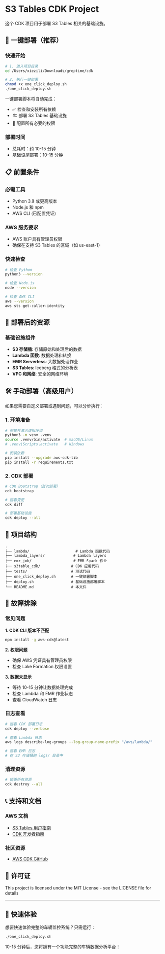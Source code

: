 # S3 Tables CDK Project

这个 CDK 项目用于部署 S3 Tables 相关的基础设施。

## 🚀 一键部署（推荐）

### 快速开始
```bash
# 1. 进入项目目录
cd /Users/xiezili/Downloads/greptime/cdk

# 2. 执行一键部署
chmod +x one_click_deploy.sh
./one_click_deploy.sh
```

一键部署脚本将自动完成：
- ✅ 检查和安装所有依赖
- 🏗️ 部署 S3 Tables 基础设施
- 🔧 配置所有必要的权限

### 部署时间
- 总耗时：约 10-15 分钟
- 基础设施部署：10-15 分钟

## 📋 前置条件

### 必需工具
- Python 3.8 或更高版本
- Node.js 和 npm
- AWS CLI (已配置凭证)

### AWS 服务要求
- AWS 账户具有管理员权限
- 确保在支持 S3 Tables 的区域（如 us-east-1）

### 快速检查
```bash
# 检查 Python
python3 --version

# 检查 Node.js
node --version

# 检查 AWS CLI
aws --version
aws sts get-caller-identity
```

## 🎯 部署后的资源

### 基础设施组件
- **S3 存储桶**: 存储原始和处理后的数据
- **Lambda 函数**: 数据处理和转换
- **EMR Serverless**: 大数据处理作业
- **S3 Tables**: Iceberg 格式的分析表
- **VPC 和网络**: 安全的网络环境

## 🛠️ 手动部署（高级用户）

如果您需要自定义部署或遇到问题，可以分步执行：

### 1. 环境准备
```bash
# 创建并激活虚拟环境
python3 -m venv .venv
source .venv/bin/activate  # macOS/Linux
# .venv\Scripts\activate   # Windows

# 安装依赖
pip install --upgrade aws-cdk-lib
pip install -r requirements.txt
```

### 2. CDK 部署
```bash
# CDK Bootstrap（首次部署）
cdk bootstrap

# 查看变更
cdk diff

# 部署基础设施
cdk deploy --all
```

## 📁 项目结构

```
.
├── lambda/                     # Lambda 函数代码
├── lambda_layers/             # Lambda layers
├── emr_job/                   # EMR Spark 作业
├── s3table_cdk/              # CDK 应用代码
├── tests/                    # 测试代码
├── one_click_deploy.sh       # 一键部署脚本
├── deploy.sh                 # 基础设施部署脚本
└── README.md                 # 本文件
```

## 🔧 故障排除

### 常见问题

**1. CDK CLI 版本不匹配**
```bash
npm install -g aws-cdk@latest
```

**2. 权限问题**
- 确保 AWS 凭证具有管理员权限
- 检查 Lake Formation 权限设置

**3. 数据未显示**
- 等待 10-15 分钟让数据处理完成
- 检查 Lambda 和 EMR 作业状态
- 查看 CloudWatch 日志

### 日志查看
```bash
# 查看 CDK 部署日志
cdk deploy --verbose

# 查看 Lambda 日志
aws logs describe-log-groups --log-group-name-prefix "/aws/lambda/"

# 查看 EMR 日志
# 在 S3 存储桶的 logs/ 目录中
```

### 清理资源
```bash
# 销毁所有资源
cdk destroy --all
```

## 📞 支持和文档

### AWS 文档
- [S3 Tables 用户指南](https://docs.aws.amazon.com/s3/latest/userguide/s3-tables.html)
- [CDK 开发者指南](https://docs.aws.amazon.com/cdk/)

### 社区资源
- [AWS CDK GitHub](https://github.com/aws/aws-cdk)

## 📄 许可证

This project is licensed under the MIT License - see the LICENSE file for details

---

## 🎉 快速体验

想要快速体验完整的车辆监控系统？只需运行：

```bash
./one_click_deploy.sh
```

10-15 分钟后，您将拥有一个功能完整的车辆数据分析平台！
